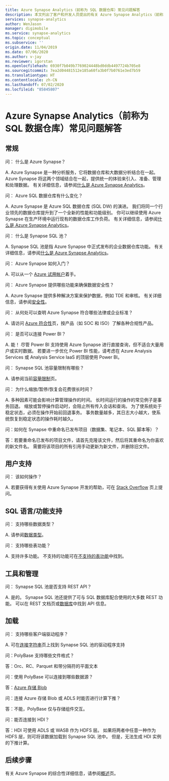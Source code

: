 ```yaml
---
title: Azure Synapse Analytics（前称为 SQL 数据仓库）常见问题解答
description: 本文列出了客户和开发人员提出的有关 Azure Synapse Analytics（前称为 SQL 数据仓库）的常见问题的解答
services: synapse-analytics
author: WenJason
manager: digimobile
ms.service: synapse-analytics
ms.topic: conceptual
ms.subservice: ''
origin.date: 11/04/2019
ms.date: 07/06/2020
ms.author: v-jay
ms.reviewer: igorstan
ms.openlocfilehash: 6930f7b049b7769024448bd0ddb4497724b705e8
ms.sourcegitcommit: 7ea2d04481512e185a60fa3b0f7b0761e3ed7b59
ms.translationtype: HT
ms.contentlocale: zh-CN
ms.lasthandoff: 07/02/2020
ms.locfileid: "85845807"
---
```

# <a name="azure-synapse-analytics-formerly-sql-dw-frequently-asked-questions"></a>Azure Synapse Analytics（前称为 SQL 数据仓库）常见问题解答

## <a name="general"></a>常规

问： 什么是 Azure Synapse？

A. Azure Synapse 是一种分析服务，它将数据仓库和大数据分析结合在一起。 Azure Synapse 将这两个领域结合在一起，提供统一的体验来引入、准备、管理和处理数据。 有关详细信息，请参阅[什么是 Azure Synapse Analytics](sql-data-warehouse-overview-what-is.md)。

问： Azure SQL 数据仓库有什么变化？

A. Azure Synapse 是 Azure SQL 数据仓库 (SQL DW) 的演进。 我们将同一个行业领先的数据仓库提升到了一个全新的性能和功能级别。 你可以继续使用 Azure Synapse 在生产环境中运行现有的数据仓库工作负荷。 有关详细信息，请参阅[什么是 Azure Synapse Analytics](sql-data-warehouse-overview-what-is.md)。

问： 什么是 Synapse SQL 池？

A. Synapse SQL 池是指 Azure Synapse 中正式发布的企业数据仓库功能。 有关详细信息，请参阅[什么是 Azure Synapse Analytics](sql-data-warehouse-overview-what-is.md)。

问： Azure Synapse 如何入门？

A. 可以从一个 [Azure 试用帐户](https://www.azure.cn/zh-cn/pricing/1rmb-trial-full/?form-type=identityauth)着手。 

问： Azure Synapse 提供哪些功能来确保数据安全性？

A. Azure Synapse 提供多种解决方案来保护数据，例如 TDE 和审核。 有关详细信息，请参阅[安全性](sql-data-warehouse-overview-manage-security.md)。

问： 从何处可以查明 Azure Synapse 符合哪些法律或企业标准？

A. 请访问 [Azure 符合性](https://www.trustcenter.cn/zh-cn/cloudservices/azure.html)页，按产品（如 SOC 和 ISO）了解各种合规性产品。 

问： 是否可以连接 Power BI？

A. 能！ 尽管 Power BI 支持使用 Azure Synapse 进行直接查询，但不适合大量用户或实时数据。 若要进一步优化 Power BI 性能，请考虑在 Azure Analysis Services 或 Analysis Service IaaS 的顶层使用 Power BI。

问： Synapse SQL 池容量限制有哪些？

A. 请参阅当前[容量限制](sql-data-warehouse-service-capacity-limits.md)页。

问： 为什么缩放/暂停/恢复会花费很长时间？

A. 多种因素可能会影响计算管理操作的时间。 长时间运行的操作的常见例子是事务回退。 缩放或暂停操作启动时，会阻止所有传入会话和查询。 为了使系统处于稳定状态，必须在操作开始前回退事务。 事务数量越多，其日志大小越大，使系统恢复到稳定状态的操作耗时越久。

问：如何在 Synapse 中重命名已发布项目（数据集、笔记本、SQL 脚本等）？

答：若要重命名已发布的项目文件，请首先克隆该文件，然后将其重命名为你喜欢的新文件名。 需要将该项目的所有引用手动更新为新文件，并删除旧文件。

## <a name="user-support"></a>用户支持

问： 该如何操作？

A. 若要获得有关使用 Azure Synapse 开发的帮助，可在 [Stack Overflow](https://stackoverflow.com/questions/tagged/azure-sqldw) 页上提问。

## <a name="sql-languagefeature-support"></a>SQL 语言/功能支持

问： 支持哪些数据类型？

A. 请参阅[数据类型](sql-data-warehouse-tables-data-types.md)。

问： 支持哪些表功能？

A. 支持许多功能。 不支持的功能可在[不支持的表功能](sql-data-warehouse-tables-data-types.md)中找到。

## <a name="tooling-and-administration"></a>工具和管理

问： Synapse SQL 池是否支持 REST API？

A. 是的。 Synapse SQL 池还提供了可与 SQL 数据库配合使用的大多数 REST 功能。 可以在 REST 文档页或[数据库](https://docs.microsoft.com/rest/api/sql/databases?toc=/synapse-analytics/sql-data-warehouse/toc.json&bc=/synapse-analytics/sql-data-warehouse/breadcrumb/toc.json)中找到 API 信息。

## <a name="loading"></a>加载

问： 支持哪些客户端驱动程序？

A. 可在[连接字符串](sql-data-warehouse-connection-strings.md)页上找到 Synapse SQL 池的驱动程序支持

问：PolyBase 支持哪些文件格式？

答：Orc、RC、Parquet 和带分隔符的平面文本

问：使用 PolyBase 可以连接到哪些数据源？

答：[Azure 存储 Blob](sql-data-warehouse-load-from-azure-blob-storage-with-polybase.md)

问：连接 Azure 存储 Blob 或 ADLS 时能否进行计算下推？

答：不能，PolyBase 仅与存储组件交互。

问：能否连接到 HDI？

答：HDI 可使用 ADLS 或 WASB 作为 HDFS 层。 如果将两者中任意一种作为 HDFS 层，则可将该数据加载到 Synapse SQL 池中。 但是，无法生成 HDI 实例的下推计算。

## <a name="next-steps"></a>后续步骤

有关 Azure Synapse 的综合性详细信息，请参阅[概述](sql-data-warehouse-overview-faq.md)页。
